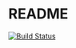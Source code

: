 # README

[![Build Status](https://travis-ci.com/matheusvetor/zaitt-ror-test.svg?token=Kycb9pKpRxqVYpJ91Xrp&branch=master)](https://travis-ci.com/matheusvetor/zaitt-ror-test)

